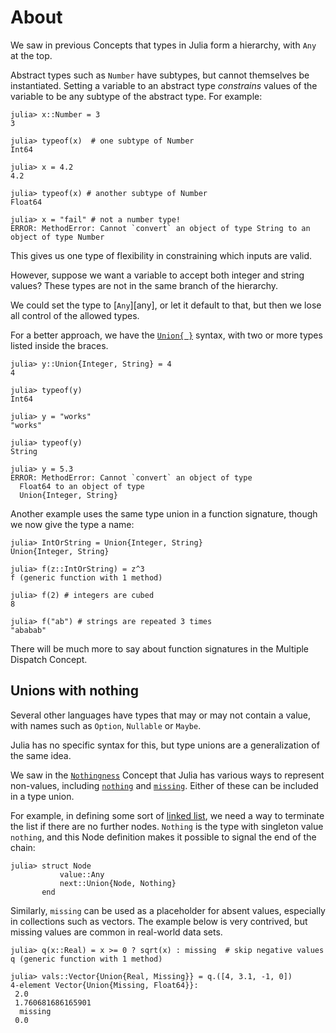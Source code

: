# About

We saw in previous Concepts that types in Julia form a hierarchy, with `Any` at the top.

Abstract types such as `Number` have subtypes, but cannot themselves be instantiated.
Setting a variable to an abstract type _constrains_ values of the variable to be any subtype of the abstract type.
For example:

```julia-repl
julia> x::Number = 3
3

julia> typeof(x)  # one subtype of Number
Int64

julia> x = 4.2
4.2

julia> typeof(x) # another subtype of Number
Float64

julia> x = "fail" # not a number type!
ERROR: MethodError: Cannot `convert` an object of type String to an object of type Number
```

This gives us one type of flexibility in constraining which inputs are valid.

However, suppose we want a variable to accept both integer and string values?
These types are not in the same branch of the hierarchy.

We could set the type to [`Any`][any], or let it default to that, but then we lose all control of the allowed types.

For a better approach, we have the [`Union{ }`][union] syntax, with two or more types listed inside the braces.

```julia-repl
julia> y::Union{Integer, String} = 4
4

julia> typeof(y)
Int64

julia> y = "works"
"works"

julia> typeof(y)
String

julia> y = 5.3
ERROR: MethodError: Cannot `convert` an object of type 
  Float64 to an object of type 
  Union{Integer, String}
```

Another example uses the same type union in a function signature, though we now give the type a name:

```julia-repl
julia> IntOrString = Union{Integer, String}
Union{Integer, String}

julia> f(z::IntOrString) = z^3
f (generic function with 1 method)

julia> f(2) # integers are cubed
8

julia> f("ab") # strings are repeated 3 times
"ababab"
```

There will be much more to say about function signatures in the Multiple Dispatch Concept.

## Unions with nothing

Several other languages have types that may or may not contain a value, with names such as `Option`, `Nullable` or `Maybe`.

Julia has no specific syntax for this, but type unions are a generalization of the same idea.

We saw in the [`Nothingness`][nothingness] Concept that Julia has various ways to represent non-values, including [`nothing`][nothing] and [`missing`][missing].
Either of these can be included in a type union.

For example, in defining some sort of [linked list][linked], we need a way to terminate the list if there are no further nodes.
`Nothing` is the type with singleton value `nothing`, and this Node definition makes it possible to signal the end of the chain:

```julia-repl
julia> struct Node
           value::Any
           next::Union{Node, Nothing}
       end
```

Similarly, `missing` can be used as a placeholder for absent values, especially in collections such as vectors.
The example below is very contrived, but missing values are common in real-world data sets.

```julia-repl
julia> q(x::Real) = x >= 0 ? sqrt(x) : missing  # skip negative values
q (generic function with 1 method)

julia> vals::Vector{Union{Real, Missing}} = q.([4, 3.1, -1, 0])
4-element Vector{Union{Missing, Float64}}:
 2.0
 1.760681686165901
  missing
 0.0
```


[union]: https://docs.julialang.org/en/v1/manual/types/#Type-Unions
[nothingness]: https://exercism.org/tracks/julia/concepts/nothingness
[nothing]: https://docs.julialang.org/en/v1/base/base/#Core.Nothing
[missing]: https://docs.julialang.org/en/v1/base/base/#Base.missing
[linked]: https://en.wikipedia.org/wiki/Linked_list
